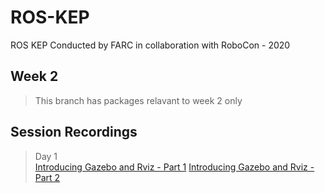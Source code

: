 # ROS-KEP
ROS KEP Conducted by FARC in collaboration with RoboCon - 2020

## Week 2
> This branch has packages relavant to week 2 only

## Session Recordings

> Day 1  
> [Introducing Gazebo and Rviz - Part 1](https://drive.google.com/file/d/14snhYYRX-81CIXKAXqVo0V-7mM3mmLQG/view?usp=sharing)
> [Introducing Gazebo and Rviz - Part 2](https://drive.google.com/file/d/1P2YsxdEAtNAeBk6-I2q07BK9Ju75uNir/view?usp=sharing)